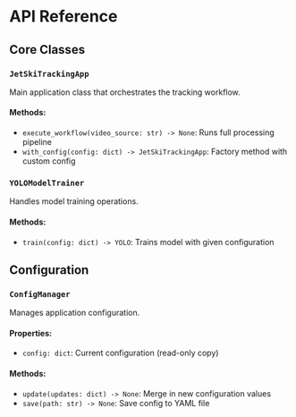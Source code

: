 # API Reference

## Core Classes

### `JetSkiTrackingApp`

Main application class that orchestrates the tracking workflow.

#### Methods:
- `execute_workflow(video_source: str) -> None`: Runs full processing pipeline
- `with_config(config: dict) -> JetSkiTrackingApp`: Factory method with custom config

### `YOLOModelTrainer`

Handles model training operations.

#### Methods:
- `train(config: dict) -> YOLO`: Trains model with given configuration

## Configuration

### `ConfigManager`

Manages application configuration.

#### Properties:
- `config: dict`: Current configuration (read-only copy)

#### Methods:
- `update(updates: dict) -> None`: Merge in new configuration values
- `save(path: str) -> None`: Save config to YAML file